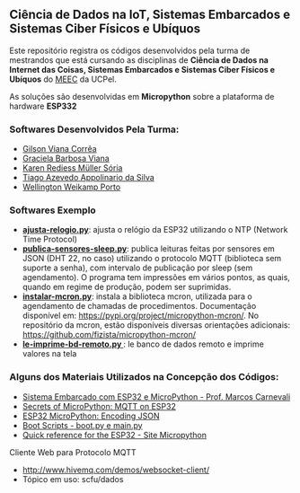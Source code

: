 ## Ciência de Dados na IoT, Sistemas Embarcados e Sistemas Ciber Físicos e Ubíquos ##

Este repositório registra os códigos desenvolvidos pela turma de mestrandos que está cursando as disciplinas de **Ciência de Dados na Internet das Coisas, Sistemas Embarcados e Sistemas Ciber Físicos e Ubíquos** do [MEEC](https://pos.ucpel.edu.br/ppgeec/) da UCPel.

As soluções são desenvolvidas em **Micropython** sobre a plataforma de hardware **ESP332**

### Softwares Desenvolvidos Pela Turma: ###

* [Gilson Viana Corrêa](https://github.com/adenauery/CD-SCFU-SE/tree/main/Gilson_Viana_Correa)
* [Graciela Barbosa Viana](https://github.com/adenauery/CD-SCFU-SE/tree/main/Graciela_Barbosa_Viana)
* [Karen Rediess Müller Sória](https://github.com/adenauery/CD-SCFU-SE/tree/main/Karen_Rediess_Muller_Soria)
* [Tiago Azevedo Appolinario da Silva](https://github.com/adenauery/CD-SCFU-SE/tree/main/Tiago_Azevedo_Appolinario_da_Silva)
* [Wellington Weikamp Porto](https://github.com/adenauery/Micropython/tree/main/Wellington_Weicamp_Porto)


### Softwares Exemplo ###

  * **[ajusta-relogio.py](https://github.com/adenauery/micropython/blob/main/ajusta-relogio.py)**: ajusta o relógio da ESP32 utilizando o NTP (Network Time Protocol)
  * **[publica-sensores-sleep.py](https://github.com/adenauery/micropython/blob/main/publica-sensores-sleep.py)**: publica leituras feitas por sensores em JSON (DHT 22, no caso) utilizando o protocolo MQTT (biblioteca sem suporte a senha), com intervalo de publicação por sleep (sem agendamento). O programa tem impressões em vários pontos, as quais, quando em regime de produção, podem ser suprimidas.
  * **[instalar-mcron.py](https://github.com/adenauery/micropython/blob/main/instalar-mcron.py)**: instala a biblioteca mcron, utilizada para o agendamento de chamadas de procedimentos. Documentação disponível em: https://pypi.org/project/micropython-mcron/. No repositório da mcron, estão disponíveis diversas orientações adicionais: https://github.com/fizista/micropython-mcron/
  * **[le-imprime-bd-remoto.py ](https://github.com/adenauery/CD-SCFU-SE/blob/main/le-imprime-bd-remoto.py)**: le banco de dados remoto e imprime valores na tela

### Alguns dos Materiais Utilizados na Concepção dos Códigos: ###
  
  * [Sistema Embarcado com ESP32 e MicroPython - Prof. Marcos Carnevali](https://www.youtube.com/playlist?list=PLCcdteC1rwSFvJnUoe0DfORHv4p_1EFps)
  * [Secrets of MicroPython: MQTT on ESP32](https://bhave.sh/micropython-mqtt/)
  * [ESP32 MicroPython: Encoding JSON](https://techtutorialsx.com/2017/05/27/esp32-micropython-encoding-json/)
  * [Boot Scripts - boot.py e main.py](https://learn.adafruit.com/micropython-basics-load-files-and-run-code/boot-scripts)
  * [Quick reference for the ESP32 - Site Micropython](https://docs.micropython.org/en/latest/esp32/quickref.html)
  
  
Cliente Web para Protocolo MQTT
  * http://www.hivemq.com/demos/websocket-client/
  * Tópico em uso: scfu/dados
